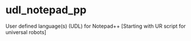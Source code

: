 # udl_notepad_pp
User defined language(s) (UDL) for Notepad++ [Starting with UR script for universal robots]
